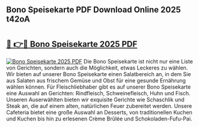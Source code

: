 ## Bono Speisekarte PDF Download Online 2025 t42oA

# <h2><a href="http://gc8aphh.nevu.top/?p=Bono+Speisekarte">🔗 👉🔴 Bono Speisekarte 2025 PDF</a></h2>

[![Bono Speisekarte 2025 PDF](https://i.imgur.com/dBaPXMq.png)](http://gc8aphh.nevu.top/?p=Bono+Speisekarte)
Die Bono Speisekarte ist nicht nur eine Liste von Gerichten, sondern auch die Möglichkeit, etwas Leckeres zu wählen. Wir bieten auf unserer Bono Speisekarte einen Salatbereich an, in dem Sie aus Salaten aus frischem Gemüse und Obst für eine gesunde Ernährung wählen können. Für Fleischliebhaber gibt es auf unserer Bono Speisekarte eine Auswahl an Gerichten: Rindfleisch, Schweinefleisch, Huhn und Fisch. Unseren Auserwählten bieten wir exquisite Gerichte wie Schaschlik und Steak an, die auf einem alten, natürlichen Feuer zubereitet werden. Unsere Cafeteria bietet eine große Auswahl an Desserts, von traditionellen Kuchen und Kuchen bis hin zu erlesenen Crème Brûlée und Schokoladen-Fufu-Pai.
